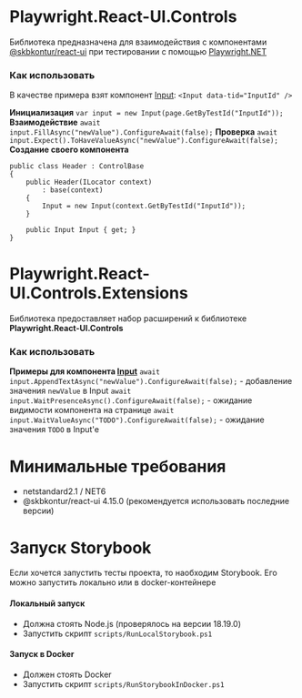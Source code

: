 # Playwright.React-UI.Controls

Библиотека предназначена для взаимодействия с компонентами [@skbkontur/react-ui](https://github.com/skbkontur/retail-ui) при тестировании с помощью [Playwright.NET](https://github.com/microsoft/playwright-dotnet)

### Как использовать
В качестве примера взят компонент [Input](https://tech.skbkontur.ru/react-ui/#/Components/Input):
`<Input data-tid="InputId" />`

**Инициализация**
`var input = new Input(page.GetByTestId("InputId"));`
**Взаимодействие**
`await input.FillAsync("newValue").ConfigureAwait(false);`
**Проверка**
`await input.Expect().ToHaveValueAsync("newValue").ConfigureAwait(false);`
**Создание своего компонента**
```
public class Header : ControlBase
{
    public Header(ILocator context)
        : base(context)
    {
        Input = new Input(context.GetByTestId("InputId"));
    }
    
    public Input Input { get; }
}
```

# Playwright.React-UI.Controls.Extensions

Библиотека предоставляет набор расширений к библиотеке **Playwright.React-UI.Controls**

### Как использовать
**Примеры для компонента [Input](https://tech.skbkontur.ru/react-ui/#/Components/Input)**
`await input.AppendTextAsync("newValue").ConfigureAwait(false);` - добавление значения `newValue` в Input
`await input.WaitPresenceAsync().ConfigureAwait(false);` - ожидание видимости компонента на странице
`await input.WaitValueAsync("TODO").ConfigureAwait(false);` - ожидание значения `TODO` в Input'e

# Минимальные требования

+ netstandard2.1 / NET6
+ @skbkontur/react-ui 4.15.0 (рекомендуется использовать последние версии)

# Запуск Storybook

Если хочется запустить тесты проекта, то наобходим Storybook. Его можно запустить локально или в docker-контейнере 

#### Локальный запуск

+ Должна стоять Node.js (проверялось на версии 18.19.0)
+ Запустить скрипт `scripts/RunLocalStorybook.ps1`

#### Запуск в Docker

+ Должен стоять Docker
+ Запустить скрипт `scripts/RunStorybookInDocker.ps1`